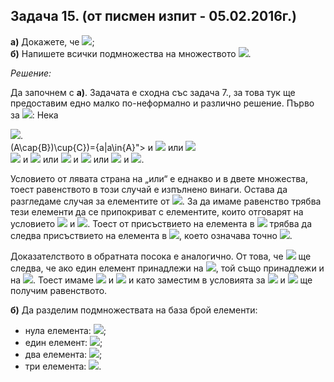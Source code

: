 ## Задача 15. (от писмен изпит - 05.02.2016г.) 

**а)** Докажете, че <img src="https://latex.codecogs.com/svg.latex?\Large&space;(A\cap{B})\cup{C}=A\cap{(B\cup{C})}\Leftrightarrow{C\subseteq{A}}">;<br>
**б)** Напишете всички подмножества на множеството <img src="https://latex.codecogs.com/svg.latex?\Large&space;\{\varnothing{,\{\varnothing\},{\{\{\varnothing\}\}}}\}">.

*Решение:*

Да започнем с **а)**. Задачата е сходна със задача 7., за това тук ще предоставим едно малко по-неформално и различно решение. Първо за <img src="https://latex.codecogs.com/svg.latex?\Large&space;(\Rightarrow)">: Нека

<img src="https://latex.codecogs.com/svg.latex?\Large&space;(A\cap{B})\cup{C}=A\cap{(B\cup{C})}">.<br>
(A\cap{B})\cup{C})=\{a|a\in{A}"> и <img src="https://latex.codecogs.com/svg.latex?\Large&space;a\in{B})"> или <img src="https://latex.codecogs.com/svg.latex?\Large&space;a\in{C}\}"><br>
<img src="https://latex.codecogs.com/svg.latex?\Large&space;A\cap{B\cup{C}}=\{a\in{A}"> и <img src="https://latex.codecogs.com/svg.latex?\Large&space;(a\in{B}"> или <img src="https://latex.codecogs.com/svg.latex?\Large&space;a\in{C})\}=\{a|(a\in{A}"> и <img src="https://latex.codecogs.com/svg.latex?\Large&space;a\in{B}"> или <img src="https://latex.codecogs.com/svg.latex?\Large&space;a\in{A}"> и <img src="https://latex.codecogs.com/svg.latex?\Large&space;a\in{C}\}">.

Условието от лявата страна на „или“ е еднакво и в двете множества, тоест равенството в този случай е изпълнено винаги. Остава да разгледаме случая за елементите от <img src="https://latex.codecogs.com/svg.latex?\Large&space;C">. За да имаме равенство трябва тези елементи да се припокриват с елементите, които отговарят на условието <img src="https://latex.codecogs.com/svg.latex?\Large&space;(a\in{A}"> и <img src="https://latex.codecogs.com/svg.latex?\Large&space;a\in{C})">. Тоест от присъствието на елемента в <img src="https://latex.codecogs.com/svg.latex?\Large&space;C"> трябва да следва присъствието на елемента в <img src="https://latex.codecogs.com/svg.latex?\Large&space;A">, което означава точно <img src="https://latex.codecogs.com/svg.latex?\Large&space;C\in{A}">.

Доказателството в обратната посока е аналогично. От това, че <img src="https://latex.codecogs.com/svg.latex?\Large&space;C\in{A}"> ще следва, че ако един елемент принадлежи на <img src="https://latex.codecogs.com/svg.latex?\Large&space;C">, той също принадлежи и на <img src="https://latex.codecogs.com/svg.latex?\Large&space;A">. Тоест имаме <img src="https://latex.codecogs.com/svg.latex?\Large&space;a\in{C}\Rightarrow{a\in{A}}"> и <img src="https://latex.codecogs.com/svg.latex?\Large&space;a\in{C}"> и като заместим в условията за <img src="https://latex.codecogs.com/svg.latex?\Large&space;(A\cap{B})\cup{C}"> и <img src="https://latex.codecogs.com/svg.latex?\Large&space;A\cap(B\cup{C})"> ще получим равенството.

**б)** Да разделим подмножествата на база брой елементи:
- нула елемента: <img src="https://latex.codecogs.com/svg.latex?\Large&space;varnothing">;
- един елемент: <img src="https://latex.codecogs.com/svg.latex?\Large&space;\{\varnothing\},\{\{\varnothing\}\},\{\{\{\varnothing\}\}\}">;
- два елемента: <img src="https://latex.codecogs.com/svg.latex?\Large&space;\{\varnothing{,\{\varnothing\}}\},\{\varnothing{,}\{\{\varnothing\}\}\},\{\{\varnothing\}\},\{\{\varnothing\}\}\}">;
- три елемента: <img src="https://latex.codecogs.com/svg.latex?\Large&space;\{\varnothing{,}\{\varnothing\},\{\{\varnothing\}\}\}">.
